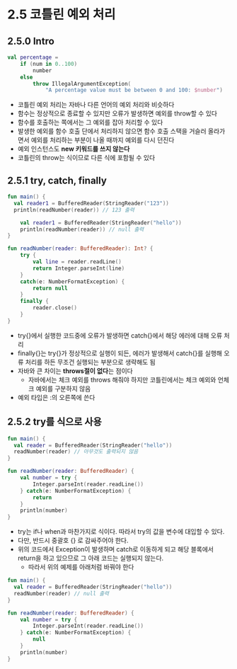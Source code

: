 # 2.5 코틀린 예외 처리

## 2.5.0 Intro

```kotlin
val percentage =
	if (num in 0..100)
		number
	else
		throw IllegalArgumentException(
			"A percentage value must be between 0 and 100: $number")
```

- 코틀린 예외 처리는 자바나 다른 언어의 예외 처리와 비슷하다
- 함수는 정상적으로 종료할 수 있지만 오류가 발생하면 예외를 throw할 수 있다
- 함수를 호출하는 쪽에서는 그 예외를 잡아 처리할 수 있다
- 발생한 예외를 함수 호출 단에서 처리하지 않으면 함수 호출 스택을 거슬러 올라가면서 예외를 처리하는 부분이 나올 때까지 예외를 다시 던진다
- 예외 인스턴스도 **new 키워드를 쓰지 않는다**
- 코틀린의 throw는 식이므로 다른 식에 포함될 수 있다

## 2.5.1 try, catch, finally

```kotlin
fun main() {
  val reader1 = BufferedReader(StringReader("123"))
  println(readNumber(reader)) // 123 출력

	val reader1 = BufferedReader(StringReader("hello"))
    println(readNumber(reader)) // null 출력
}

fun readNumber(reader: BufferedReader): Int? {
	try {
		val line = reader.readLine()
		return Integer.parseInt(line)
	}
	catch(e: NumberFormatException) {
		return null
	}
	finally {
		reader.close()
	}
}
```

- try{}에서 실행한 코드중에 오류가 발생하면 catch{}에서 해당 에러에 대해 오류 처리
- finally{}는 try{}가 정상적으로 실행이 되든, 에러가 발생해서 catch{}를 실행해 오류 처리를 하든 무조건 실행되는 부분으로 생략해도 됨
- 자바와 큰 차이는 **throws절이 없다**는 점이다
    - 자바에서는 체크 예외를 throws 해줘야 하지만 코틀린에서는 체크 예외와 언체크 예외를 구분하지 않음
- 예외 타입은 :의 오른쪽에 쓴다

## 2.5.2 try를 식으로 사용

```kotlin
fun main() {
  val reader = BufferedReader(StringReader("hello"))
  readNumber(reader) // 아무것도 출력되지 않음
}

fun readNumber(reader: BufferedReader) {
	val number = try {
		Integer.parseInt(reader.readLine())
	} catch(e: NumberFormatException) {
		return
	}
	println(number)
}
```

- try는 if나 when과 마찬가지로 식이다. 따라서 try의 값을 변수에 대입할 수 있다.
- 다만, 반드시 중괄호 {} 로 감싸주어야 한다.
- 위의 코드에서 Exception이 발생하며 catch로 이동하게 되고 해당 블록에서 return을 하고 있으므로 그 아래 코드는 실행되지 않는다.
    - 따라서 위의 예제를 아래처럼 바꿔야 한다

```kotlin
fun main() {
  val reader = BufferedReader(StringReader("hello"))
  readNumber(reader) // null 출력
}

fun readNumber(reader: BufferedReader) {
	val number = try {
		Integer.parseInt(reader.readLine())
	} catch(e: NumberFormatException) {
		null
	}
	println(number)
}
```